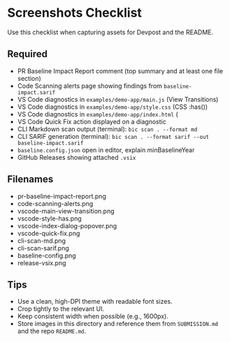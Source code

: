 # Screenshots Checklist

Use this checklist when capturing assets for Devpost and the README.

## Required
- PR Baseline Impact Report comment (top summary and at least one file section)
- Code Scanning alerts page showing findings from `baseline-impact.sarif`
- VS Code diagnostics in `examples/demo-app/main.js` (View Transitions)
- VS Code diagnostics in `examples/demo-app/style.css` (CSS :has())
- VS Code diagnostics in `examples/demo-app/index.html` (<dialog> and `popover`)
- VS Code Quick Fix action displayed on a diagnostic
- CLI Markdown scan output (terminal): `bic scan . --format md`
- CLI SARIF generation (terminal): `bic scan . --format sarif --out baseline-impact.sarif`
- `baseline.config.json` open in editor, explain minBaselineYear
- GitHub Releases showing attached `.vsix`

## Filenames
- pr-baseline-impact-report.png
- code-scanning-alerts.png
- vscode-main-view-transition.png
- vscode-style-has.png
- vscode-index-dialog-popover.png
- vscode-quick-fix.png
- cli-scan-md.png
- cli-scan-sarif.png
- baseline-config.png
- release-vsix.png

## Tips
- Use a clean, high-DPI theme with readable font sizes.
- Crop tightly to the relevant UI.
- Keep consistent width when possible (e.g., 1600px).
- Store images in this directory and reference them from `SUBMISSION.md` and the repo `README.md`.
